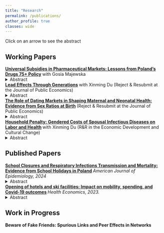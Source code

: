 ```yaml
---
title: "Research"
permalink: /publications/
author_profile: true
classes: wide
---
```



Click on an arrow to see the abstract

## Working Papers

 <summary> <b> <a href="https://krzysztofzaremba.github.io/files/Majewska_Zaremba.pdf" target="_blank"> Universal Subsidies in Pharmaceutical Markets: Lessons from Poland’s Drugs 75+ Policy</a>  </b> with Gosia Majewska </summary> 
 
<details>
 
<p>
<summary> Abstract </summary>
 <br>
   <div align="justify">
Widely used public policies fully subsidizing essential goods and services aim to improve access, but removing price signals may also produce distortions. We investigate this problem by leveraging Poland’s Drugs 75+ program, which provides free prescription medications to individuals aged 75 and older, as a natural experiment. Using a difference-in-discontinuities approach, event studies, and detailed administrative and survey data, we draw three main conclusions. First, the program reduced out-of-pocket medication expenditures for seniors, substantially alleviating the risk of catastrophic health costs. Second, it improved access: medication consumption increased, particularly for higher-cost products, to some extent displacing cheaper alternatives. Third, the shift in consumption patterns increased public payer costs per dose of treatment. These findings highlight the challenges of subsidy programs that eliminate price signals, as they can alter demand in ways that improve access but undermine cost-effectiveness.
</div>
  <br>

 <p align="center">
<img src="../images/raw_avg_price_trt.png" width="70%"> 
</p>

 </p>
</details>

 <summary> <b> <a href="https://papers.ssrn.com/sol3/papers.cfm?abstract_id=5214598" target="_blank"> Lead Effects Through Generations</a>  </b> with Xinming Du (Reject & Resubmit at the Journal of Public Economics) </summary> 
 
<details>
 
<p>
<summary> Abstract </summary>
 <br>
   <div align="justify">
While economic and health dynamics across generations have been well studied, the role of environmental factors in driving intergenerational persistence remains underexplored. This paper examines the first- and second-generation effects of leadborne pollution on health and fertility outcomes. We exploit the phase-out of leaded gasoline in Mexico in the 1990s, which led to a sharp decline in air lead pollution. Using a shift-share design to identify variation in prenatal lead exposure, we find that a full reduction in lead exposure results in a 1.97 per thousand reduction in fetal deaths, a 0.53 per thousand increase in birth rates, and a 3.33 per thousand decrease in infant mortality. Female children exposed to higher in-utero lead levels are more likely to give birth earlier and less likely to migrate.  In the second generation, the effects of in utero exposure vary by local socioeconomic conditions: in better-off municipalities,  long-term effects are null, whereas in marginalized municipalities,  children of exposed mothers experience significantly lower birth weights and elevated rates of preterm birth. These findings highlight how structural disadvantage mediates the intergenerational transmission of environmental shocks.
</div>
  <br>

 <p align="center">
<img src="../images/Mexico_City_Lead.png" width="70%"> 
</p>

 </p>
</details>



 <summary> <b> <a href="https://papers.ssrn.com/sol3/papers.cfm?abstract_id=5218496" target="_blank"> The Role of Dating Markets in Shaping Maternal and Neonatal
Health: Evidence from Sex Ratios at Birth</a>  </b>  (Reject & Resubmit at the Journal of Public Economics) </summary>
 
<details>

<p>
<summary> Abstract </summary>

 <br>
   <div align="justify">
		This paper provides the first causal evidence on how the strength of women’s position in the dating market influences maternal and neonatal health outcomes. I proxy the strength of women’s position by the availability of adult male partners. I introduce a novel instrument based on randomness in sex at birth to address the endogeneity of this variable. A stronger female position in the dating market leads to a reduction in out-of-wedlock births, lowers rates of chlamydia and hypertension in mothers, and decreases the incidence of low APGAR scores in newborns. Connecting this to racial health disparities, Black women’s limited partner prospects contribute to 5-10% of the racial health gap. Eliminating racial disparities in incarceration would prevent 200-700 adverse outcomes annually among Black mothers.
</div>
  <br>
 <p align="center">
<img src="../images/Prop_vis_ols_mother.png" width="90%"> 
</p>


 </p>
</details>
 <summary> <b> <a href="https://krzysztofzaremba.github.io/files/Household_penalty_Chicago.pdf" target="_blank"> Household Penalty:
Gendered Costs of Spousal Infectious Diseases on
Labor and Health</a>  </b> with Xinming Du (R&R in the Economic Development and Cultural Change) </summary> 
 
<details>
 
<p>
<summary> Abstract </summary>
 <br>
   <div align="justify">
This paper examines the gendered impact of spousal health shocks on labor and health outcomes. Using Mexican labor surveys and a difference-in-differences approach, we find women’s labor supply decreases by 15% after a partner’s health shock, compared to a 10% reduction for men. A significant part of this is driven by women’s higher probability of household infection. Analysis of U.S. insurance claims shows a partner’s infection increases infection risk by 1.2 percentage points for men and 2.2 for women. Household specialization underpins these effects: as women’s income share rises, their penalty decreases while men’s increases.
</div>
  <br>



 </p>
</details>




## Published Papers

<summary> <b> <a href="https://krzysztofzaremba.github.io/files/KZ_Flu.pdf" target="_blank"> School Closures and Respiratory Infections Transmission and Mortality: Evidence from School Holidays in Poland</a> </b> <em> American Journal of Epidemiology, 2024 </em> </summary>

<details>
<p>
<summary> Abstract </summary>

 <br>


 <div align="justify">

This study examines the impact of temporary school closures on influenza transmission and respiratory mortality, leveraging a natural experiment from winter break timings in Polish schools. Analyzing 12 years of ILI (Influenza-Like Illness) data and two decades of respiratory death records, findings indicate significant reductions in ILI incidence post-closures: 75% among schoolaged children, 55% in adults, 52% in pre-school children, and 41% in the elderly. Notably, a 7% decrease in respiratory mortality was observed among the elderly, highlighting school closures as an effective public health intervention for reducing influenza spread and mortality among high-risk groups.

  </div>
   <p align="center">
<img src="../images/Infections_by_ferie_week_school_kids_first_vs_last.png" width="60%"> 
</p>
 </p>
 
</details>

<summary> <b> <a href="https://krzysztofzaremba.github.io/files/Hotels_Opening_KZ.pdf" target="_blank"> Opening of hotels and ski facilities: Impact on mobility, spending, and Covid-19 outcomes</a> </b> <em> Health Economics, 2023. </em>   </summary>


<details>
 
<p>
<summary> Abstract</summary>
 <br>

 <div align="justify">
 
This paper investigates how reopening hotels and ski facilities in Poland impacted tourism spending, mobility, and COVID-19 outcomes. We used administrative data from a government program that subsidizes travel to show that the policy increased the consumption of tourism services in ski resorts. By leveraging geolocation data from Facebook, we showed that ski resorts experienced a significant influx of tourists, increasing the number of local users by up to 50%. Furthermore, we confirmed an increase in the probability of meetings between pairs of users from distanced locations and users from tourist and non-tourist areas. As the policy impacted travel and gatherings, we then analyzed its effect on the diffusion of COVID-19. We found that counties with ski facilities experienced more infections after the reopening. Moreover, counties strongly connected to the ski resorts during the reopening had more subsequent cases than weakly connected counties. Cost-benefit analysis shows that costs stemming from additional hospitalizations and deaths vastly outweighed the economic benefits of reopening, even in the ski resorts.
  
 </div>
 
  <p align="center">
<img src="../images/Ski_hotels_population.png" width="90%"> 
</p>
 
  </p>
</details>

## Work in Progress
<p>
<b>  Beware of Fake Friends: Spurious Links and Peer Effects in Networks</b>
</p>


